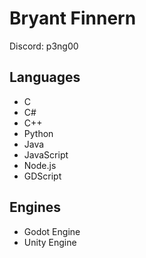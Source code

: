 # Bryant Finnern
Discord: p3ng00

## Languages
* C
* C#
* C++
* Python
* Java
* JavaScript
* Node.js
* GDScript

## Engines
* Godot Engine
* Unity Engine
